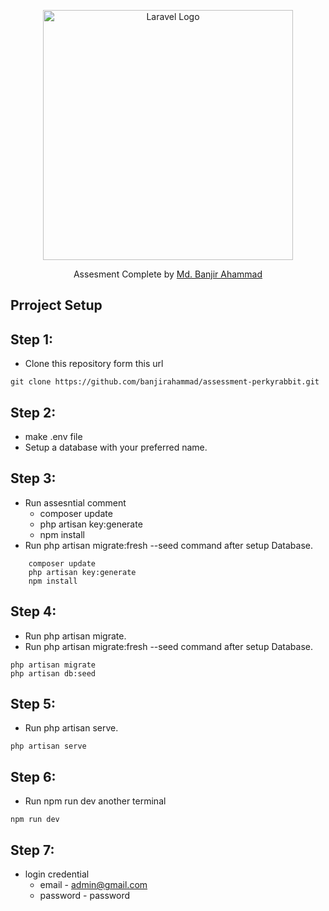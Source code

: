 <p align="center"><a href="https://laravel.com" target="_blank"><img src="https://raw.githubusercontent.com/laravel/art/master/logo-lockup/5%20SVG/2%20CMYK/1%20Full%20Color/laravel-logolockup-cmyk-red.svg" width="400" alt="Laravel Logo"></a></p>

<p align="center">
    Assesment Complete by <a href="https://banjir-ahammad.com" target="_blank">Md. Banjir Ahammad</a>
</p>

## Prroject Setup
## Step 1:

- Clone this repository form this url

``` 
git clone https://github.com/banjirahammad/assessment-perkyrabbit.git
```

## Step 2:
- make .env file
- Setup a database with your preferred name.

## Step 3:
- Run assesntial comment
    - composer update
    - php artisan key:generate
    - npm install
- Run php artisan migrate:fresh --seed command after setup Database.
```
    composer update
    php artisan key:generate
    npm install
```

## Step 4:
- Run php artisan migrate.
- Run php artisan migrate:fresh --seed command after setup Database.
```
php artisan migrate
php artisan db:seed
```

## Step 5:
- Run php artisan serve.
```
php artisan serve
```

## Step 6:
- Run npm run dev another terminal
```
npm run dev
```


## Step 7:
- login credential
  - email - admin@gmail.com
  - password - password


